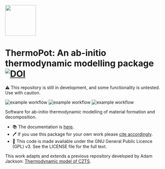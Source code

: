 
<img src="https://user-images.githubusercontent.com/2452935/181300325-502f1791-51cf-4618-b00f-b90609d6e862.png" width="100">

ThermoPot: An ab-initio thermodynamic modelling package [![DOI](https://zenodo.org/badge/490745937.svg)](https://zenodo.org/badge/latestdoi/490745937)
============================

⚠️ This repository is still in development, and some functionality is untested. Use with caution.

![example workflow](https://github.com/NU-CEM/ThermoPot/actions/workflows/build-docs.yml/badge.svg) ![example workflow](https://github.com/NU-CEM/ThermoPot/actions/workflows/run-tests.yml/badge.svg) ![example workflow](https://github.com/NU-CEM/ThermoPot/actions/workflows/lint-code.yml/badge.svg)

Software for ab-initio thermodynamic modelling of material formation and decomposition.

- 📚 The documentation is [here](https://NU-CEM.github.io/ThermoPot).
- 🖊 If you use this package for your own work please [cite accordingly](https://github.com/NU-CEM/ThermoPot/blob/main/citation.cff).
- 🔄 This code is made available under the GNU General Public Licence (GPL) v3. See the LICENSE file for the full text.

This work adapts and extends a previous repository developed by Adam Jackson: [Thermodynamic model of CZTS](http://dx.doi.org/10.5281/zenodo.57130). 






